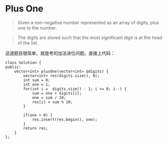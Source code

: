 # Plus One

> Given a non-negative number represented as an array of digits, plus one to the number.

> The digits are stored such that the most significant digit is at the head of the list.

这道题目很简单，就是考的加法进位问题。直接上代码：

```
class Solution {
public:
    vector<int> plusOne(vector<int> &digits) {
        vector<int> res(digits.size(), 0);
        int sum = 0;
        int one = 1;
        for(int i =  digits.size() - 1; i >= 0; i--) {
            sum = one + digits[i];
            one = sum / 10;
            res[i] = sum % 10;
        }

        if(one > 0) {
            res.insert(res.begin(), one);
        }
        return res;
    }
};
```

